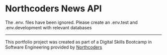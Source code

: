 # Northcoders News API

 The .env. files have been ignored. Please create an .env.test and .env.development with relevant databases



--- 

This portfolio project was created as part of a Digital Skills Bootcamp in Software Engineering provided by [Northcoders](https://northcoders.com/)
